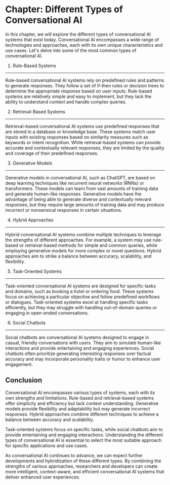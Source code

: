 Chapter: Different Types of Conversational AI
=============================================

In this chapter, we will explore the different types of conversational AI systems that exist today. Conversational AI encompasses a wide range of technologies and approaches, each with its own unique characteristics and use cases. Let's delve into some of the most common types of conversational AI.

1. Rule-Based Systems
---------------------

Rule-based conversational AI systems rely on predefined rules and patterns to generate responses. They follow a set of if-then rules or decision trees to determine the appropriate response based on user inputs. Rule-based systems are relatively simple and easy to implement, but they lack the ability to understand context and handle complex queries.

2. Retrieval-Based Systems
--------------------------

Retrieval-based conversational AI systems use predefined responses that are stored in a database or knowledge base. These systems match user inputs with existing responses based on similarity measures such as keywords or intent recognition. While retrieval-based systems can provide accurate and contextually relevant responses, they are limited by the quality and coverage of their predefined responses.

3. Generative Models
--------------------

Generative models in conversational AI, such as ChatGPT, are based on deep learning techniques like recurrent neural networks (RNNs) or transformers. These models can learn from vast amounts of training data and generate human-like responses. Generative models have the advantage of being able to generate diverse and contextually relevant responses, but they require large amounts of training data and may produce incorrect or nonsensical responses in certain situations.

4. Hybrid Approaches
--------------------

Hybrid conversational AI systems combine multiple techniques to leverage the strengths of different approaches. For example, a system may use rule-based or retrieval-based methods for simple and common queries, while employing generative models for more complex or novel questions. Hybrid approaches aim to strike a balance between accuracy, scalability, and flexibility.

5. Task-Oriented Systems
------------------------

Task-oriented conversational AI systems are designed for specific tasks and domains, such as booking a hotel or ordering food. These systems focus on achieving a particular objective and follow predefined workflows or dialogues. Task-oriented systems excel at handling specific tasks efficiently, but they may struggle with handling out-of-domain queries or engaging in open-ended conversations.

6. Social Chatbots
------------------

Social chatbots are conversational AI systems designed to engage in casual, friendly conversations with users. They aim to simulate human-like interactions and provide entertaining and engaging experiences. Social chatbots often prioritize generating interesting responses over factual accuracy and may incorporate personality traits or humor to enhance user engagement.

Conclusion
----------

Conversational AI encompasses various types of systems, each with its own strengths and limitations. Rule-based and retrieval-based systems offer simplicity and efficiency but lack context understanding. Generative models provide flexibility and adaptability but may generate incorrect responses. Hybrid approaches combine different techniques to achieve a balance between accuracy and scalability.

Task-oriented systems focus on specific tasks, while social chatbots aim to provide entertaining and engaging interactions. Understanding the different types of conversational AI is essential to select the most suitable approach for specific applications and use cases.

As conversational AI continues to advance, we can expect further developments and hybridization of these different types. By combining the strengths of various approaches, researchers and developers can create more intelligent, context-aware, and efficient conversational AI systems that deliver enhanced user experiences.
